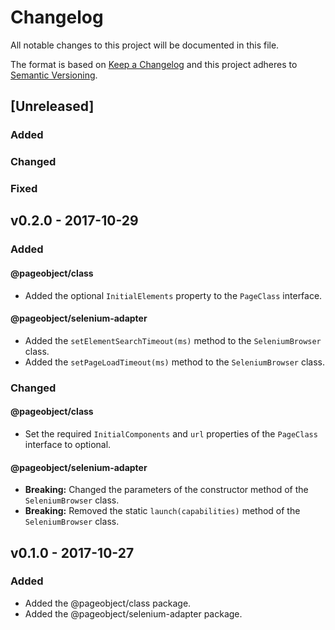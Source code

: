 # Changelog

All notable changes to this project will be documented in this file.

The format is based on [Keep a Changelog][keepachangelog]
and this project adheres to [Semantic Versioning][semver-spec].

## [Unreleased]

### Added

### Changed

### Fixed

## v0.2.0 - 2017-10-29

### Added

#### @pageobject/class

- Added the optional `InitialElements` property to the `PageClass` interface.

#### @pageobject/selenium-adapter

- Added the `setElementSearchTimeout(ms)` method to the `SeleniumBrowser` class.
- Added the `setPageLoadTimeout(ms)` method to the `SeleniumBrowser` class.

### Changed

#### @pageobject/class

- Set the required `InitialComponents` and `url` properties of the `PageClass` interface to optional.

#### @pageobject/selenium-adapter

- **Breaking:** Changed the parameters of the constructor method of the `SeleniumBrowser` class.
- **Breaking:** Removed the static `launch(capabilities)` method of the `SeleniumBrowser` class.

## v0.1.0 - 2017-10-27

### Added

- Added the @pageobject/class package.
- Added the @pageobject/selenium-adapter package.

[keepachangelog]: http://keepachangelog.com/en/1.0.0/
[semver-spec]: http://semver.org/spec/v2.0.0.html
